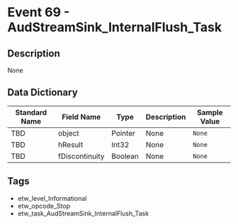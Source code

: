 # Event 69 - AudStreamSink_InternalFlush_Task

## Description
None

## Data Dictionary
|Standard Name|Field Name|Type|Description|Sample Value|
|---|---|---|---|---|
|TBD|object|Pointer|None|`None`|
|TBD|hResult|Int32|None|`None`|
|TBD|fDiscontinuity|Boolean|None|`None`|

## Tags
* etw_level_Informational
* etw_opcode_Stop
* etw_task_AudStreamSink_InternalFlush_Task